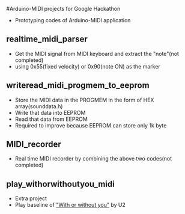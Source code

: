 #Arduino-MIDI projects for Google Hackathon

- Prototyping codes of Arduino-MIDI application

## realtime_midi_parser
- Get the MIDI signal from MIDI keyboard and extract the "note"(not completed)
- using 0x55(fixed velocity) or 0x90(note ON) as the marker

## writeread_midi_progmem_to_eeprom
- Store the MIDI data in the PROGMEM in the form of HEX array(sounddata.h)
- Write that data into EEPROM
- Read that data from EEPROM 
- Required to improve because EEPROM can store only 1k byte

## MIDI_recorder
- Real time MIDI recorder by combining the above two codes(not completed)

## play_withorwithoutyou_midi
- Extra project
- Play baseline of ["With or without you"](http://www.youtube.com/watch?v=XmSdTa9kaiQ) by U2
